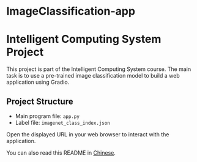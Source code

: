 # ImageClassification-app

# Intelligent Computing System Project

This project is part of the Intelligent Computing System course. The main task is to use a pre-trained image classification model to build a web application using Gradio.

## Project Structure

- Main program file: `app.py`
- Label file: `imagenet_class_index.json`

Open the displayed URL in your web browser to interact with the application.

You can also read this README in [Chinese](README-zh.md).
